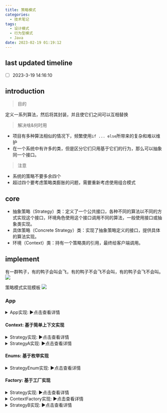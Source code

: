 ```yaml
---
title: 策略模式
categories:
  - 技术笔记
tags:
  - 设计模式
  - 行为型模式
  - Java
date: 2023-02-19 01:19:12
---
```


## last updated timeline
- [ ] 2023-3-19 14:16:10


## introduction

>目的

定义一系列算法，然后将其封装，并且使它们之间可以互相替换

>解决啥&何时用

- 项目有多种算法相似的情况下，频繁使用`if ... else`所带来的复杂和难以维护
- 在一个系统中有许多的类，但是区分它们只用基于它们的行为，那么可以抽象同一个接口。

>注意 

- 系统的策略不要多余四个
- 超过四个要考虑策略类膨胀的问题，需要重新考虑使用组合模式


## core
- 抽象策略（Strategy）类：定义了一个公共接口，各种不同的算法以不同的方式实现这个接口，环境角色使用这个接口调用不同的算法，一般使用接口或抽象类实现。
- 具体策略（Concrete Strategy）类：实现了抽象策略定义的接口，提供具体的算法实现。
- 环境（Context）类：持有一个策略类的引用，最终给客户端调用。

## implement
有一群鸭子，有的鸭子会叫会飞，有的鸭子不会飞不会叫，有的鸭子会飞不会叫。
![](http://www.plantuml.com/plantuml/png/ZLDDJm8n4BttL_Iunh2_W12YXfj6vS31U1ZRGHhQBRHJ247yxIw8jDKczTRflBxtEXzZJ-0e6CrKH-Zc890BQrg9nhOJlRl11MoKTNpFhld6AiddUjTSiGCJ6hoFs7ihKTy5iJmXXyDRXq0u6l5Bedzrff3AhpJaD55ofcWnKzsxhskgJXsPfye43NHskVS4fCJX-wa1rJLJSZtXosjPyDcA9TAZtQ93MHLz2Y2M4RK-XasP-C7EO5V_1MWDJXPh5rFbwkLDY_xojkK-uSsJ0q7ybu-pWK-UjdqUptqcvrwdKMxyudZ_etP8lSVFh7hxrfc9_djt4ektVgjC4Y4bDflad48olqqMbHeH2F_RtUaw81I1ZEKL7NuC1eKrOQKjwy5jMrw6Ahumowmy5F5LpDNfuqGNFbYSvhfyLlKwF1QUZR6JmUWl)

策略模式实现模板
![](http://cdn-0.plantuml.com/plantuml/png/lLF1Ri8m3BtdAt84eUKBTg15REB2OUKoJTEK1OCgaHGbxWHYxDlN0AueMPOXfDtQsCz-ViyUEfGMQxrYQYMTuwhImg6L2CkjoDPhlcC3lckIi5Hx_b6LSwvbQNe5sj8iNrxxGHWse6g4KMKGDjYB9enDhUFH1wcmijicOSzAWs0NKa6NdJfs4CNfeQ7wrQdXmU5O8J3pG_u9kJYo4gVXJYGR-1rlML0obNI05ElHH_-Y7xsd-gOPfsRDGsHSOkfxhSGXy5ofrk_Bu6HQpBBfQCm6yPmbuCGqGQFWi3mjCsL1dWbvtCy8Ep2rTcIYtyF3N8Jr3qaNAV5A9yaFQlx_gnDP02_9Jo9rHF58NioUijduyVajw_pbtZNvxk4Azq5zndw_tVjF8H9Nok9pKON4rTpC8R-PGyw6OEQrNdq3)

### App
<details>
  <summary>App实现: ▶️点击查看详情</summary>

  ```java
  package com.strategy;
  import com.strategy.context.Context;
  import com.strategy.context.StrategyA;
  import com.strategy.context.StrategyB;
  import com.strategy.enums.ContextEnum;
  import com.strategy.enums.StrategyEnum;
  import com.strategy.factory.ContextFactory;
  import com.strategy.factory.Strategy;
  import com.strategy.factory.StrategyFactory;
  import lombok.extern.slf4j.Slf4j;

  /**
   * @author liucui
   * @date 2023/2/28  23:31
   */
  @Slf4j
  public class App {
      public static void main(String[] args) {
          executeContext();
          executeEnum();
          executeFactory();
      }

      public static void executeContext(){
          Context context = new Context(new StrategyA());
          context.executeStrategy();
          context.setStrategy(new StrategyB());
          context.executeStrategy();
      }

      public static void executeEnum(){
          ContextEnum context = new ContextEnum(StrategyEnum.STRATEGY_B);
          context.executeStrategy();
          context.setStrategy(StrategyEnum.STRATEGY_A);
          context.executeStrategy();
      }

      public static void executeFactory(){
          StrategyFactory factory = StrategyFactory.getInstance();
          Strategy strategy = factory.createStrategy("A");
          ContextFactory context = new ContextFactory(strategy);
          context.executeStrategy();
          strategy = factory.createStrategy("B");
          context.setStrategy(strategy);
          context.executeStrategy();

      }
  }
  ```
</details>

#### Context: 基于简单上下文实现

<details>
  <summary>Strategy实现: ▶️点击查看详情</summary>
  ```java
  package com.strategy.context;

  /**
   * @author liucui
      */
    public interface Strategy {
      /**
       * execute function of basic strategy
       */
        void execute();
      }
  ```
</details>

<details>
  <summary>Context实现: ▶️点击查看详情</summary>  
  ```java
  package com.strategy.context;
  /**
   * @author liucui
   * @date 2023/2/28  23:27
   */

  public class Context {
      private Strategy strategy;

      public Context(Strategy strategy){
          this.strategy = strategy;
      }

      public void setStrategy(Strategy strategy) {
          this.strategy = strategy;
      }

      public void executeStrategy(){
          strategy.execute();
      }
  }
  ```
</details>



<details>
  <summary>StrategyA实现: ▶️点击查看详情</summary>  
  ```java
  package com.strategy.context;

  import lombok.extern.slf4j.Slf4j;

  /**
   * @author liucui
   * @date 2023/2/28  23:26
      */
    @Slf4j
    public class StrategyA implements Strategy{
      @Override
      public void execute() {
          log.info("execute strategy A");
      }
    }
  ```
</details>


<details>
  <summary>StrategyB实现: ▶️点击查看详情</summary>  
  ```java
  package com.strategy.context;
  import lombok.extern.slf4j.Slf4j;

  /**
   * @author liucui
   * @date 2023/2/28  23:27
   */
  @Slf4j
  public class StrategyB implements Strategy{
      @Override
      public void execute() {
          log.info("execute strategy B");
      }
  }
  ```
</details>  


#### Enums: 基于枚举实现

<details>
  <summary>StrategyEnum实现: ▶️点击查看详情</summary> 
  ```java
  package com.strategy.enums;
  import lombok.extern.slf4j.Slf4j;

  /**
   * @author liucui
   * Enum类
      */
    @Slf4j
    public enum StrategyEnum {
      STRATEGY_A{
          @Override
          public void execute() {
              log.info("execute strategy A");
          }
      },
      STRATEGY_B{
          @Override
          public void execute() {
              log.info("execute strategy B");
          }
      };

      public abstract void execute();
    }
  ```
</details>  

<details>
  <summary>Context实现: ▶️点击查看详情</summary> 
```java
package com.strategy.enums;

/**
 * @author liucui
 * @date 2023/2/28  23:30
 * 注册Enum类
 */

public class ContextEnum {
    StrategyEnum strategy;

    public ContextEnum(StrategyEnum strategy){
        this.strategy = strategy;
    }

    public void setStrategy(StrategyEnum strategy) {
        this.strategy = strategy;
    }

    public void executeStrategy(){
        strategy.execute();
    }
}
  ```
</details>  

#### Factory: 基于工厂实现

<details>
  <summary>Strategy实现: ▶️点击查看详情</summary> 
```java
package com.strategy.factory;

/**
 * @author liucui
 */
 public interface Strategy {
    /**
     * execute function of basic strategy
     */
     void execute();
  }
```
</details>  

<details>
  <summary>StrategyFactory实现: ▶️点击查看详情</summary> 
```java
package com.strategy.factory;

/**
 * @author liucui
 * @date 2023/2/28  23:36
 */
public class StrategyFactory {
    private static final StrategyFactory INSTANCE = new StrategyFactory();
    private StrategyFactory(){}

    public static StrategyFactory getInstance() {
        return INSTANCE;
    }

    public Strategy createStrategy(String strategyType){
        if("A".equals(strategyType)){
            return new StrategyA();
        }else if("B".equals(strategyType)){
            return new StrategyB();
        }else {
            throw new IllegalArgumentException("Unsupported strategy type: " + strategyType);
        }
    }
}
```
</details>  

<details>
  <summary>ContextFactory实现: ▶️点击查看详情</summary> 
```java
package com.strategy.factory;

/**
 * @author liucui
 * @date 2023/2/28  23:42
 */

public class ContextFactory {
    private Strategy strategy;
    public ContextFactory(Strategy strategy){
        this.strategy = strategy;
    }

    public void setStrategy(Strategy strategy) {
        this.strategy = strategy;
    }
    
    public void executeStrategy(){
        strategy.execute();
    }
}
```
</details>  

<details>
  <summary>StrategyA实现: ▶️点击查看详情</summary> 
```java
package com.strategy.factory;

import lombok.extern.slf4j.Slf4j;

/**
 * @author liucui
 * @date 2023/2/28  23:26
 */
@Slf4j
public class StrategyA implements Strategy {
    @Override
    public void execute() {
        log.info("execute strategy A");
    }
}
```
</details>  

<details>
  <summary>StrategyB实现: ▶️点击查看详情</summary> 
```java
package com.strategy.factory;

import lombok.extern.slf4j.Slf4j;

/**
 * @author liucui
 * @date 2023/2/28  23:27
 */
 @Slf4j
 public class StrategyB implements Strategy {
    @Override
    public void execute() {
        log.info("execute strategy B");
    }
 }
```
</details>  







